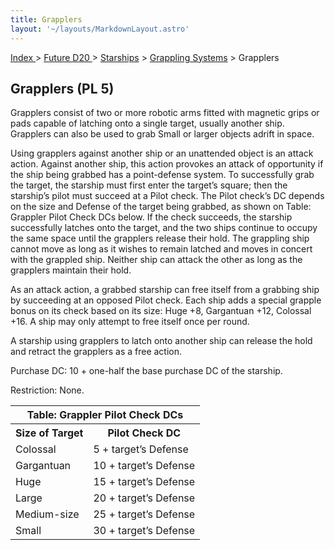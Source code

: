 ```yaml
---
title: Grapplers
layout: '~/layouts/MarkdownLayout.astro'
---
```


[ Index ](/) > [ Future D20 ](/future.d20.srd) > [Starships](/future.d20.srd/starships) > [Grappling Systems](/future.d20.srd/starships/grappling.systems) > Grapplers

## Grapplers (PL 5)

Grapplers consist of two or more robotic arms fitted with magnetic grips or
pads capable of latching onto a single target, usually another ship. Grapplers
can also be used to grab Small or larger objects adrift in space.

Using grapplers against another ship or an unattended object is an attack
action. Against another ship, this action provokes an attack of opportunity if
the ship being grabbed has a point-defense system. To successfully grab the
target, the starship must first enter the target’s square; then the starship’s
pilot must succeed at a Pilot check. The Pilot check’s DC depends on the size
and Defense of the target being grabbed, as shown on Table: Grappler Pilot
Check DCs below. If the check succeeds, the starship successfully latches onto
the target, and the two ships continue to occupy the same space until the
grapplers release their hold. The grappling ship cannot move as long as it
wishes to remain latched and moves in concert with the grappled ship. Neither
ship can attack the other as long as the grapplers maintain their hold.

As an attack action, a grabbed starship can free itself from a grabbing ship
by succeeding at an opposed Pilot check. Each ship adds a special grapple
bonus on its check based on its size: Huge +8, Gargantuan +12, Colossal +16. A
ship may only attempt to free itself once per round.

A starship using grapplers to latch onto another ship can release the hold and
retract the grapplers as a free action.

Purchase DC: 10 + one-half the base purchase DC of the starship.

Restriction: None.


<table> <tr><th colspan="2">Table: Grappler Pilot Check DCs</th></tr> <tr><th>Size of Target</th><th>Pilot Check DC</th></tr> <tr><td>Colossal</td><td>5 + target’s Defense</td></tr> <tr class="shaded"><td>Gargantuan</td><td>10 + target’s Defense</td></tr> <tr><td>Huge</td><td>15 + target’s Defense</td></tr> <tr class="shaded"><td>Large</td><td>20 + target’s Defense</td></tr> <tr><td>Medium-size</td><td>25 + target’s Defense</td></tr> <tr class="shaded"><td>Small</td><td>30 + target’s Defense</td></tr> </table>




